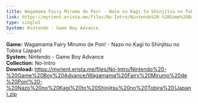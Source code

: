 ```yaml
---
title: Wagamama Fairy Mirumo de Pon! - Nazo no Kagi to Shinjitsu no Tobira (Japan)
link: https://myrient.erista.me/files/No-Intro/Nintendo%20-%20Game%20Boy%20Advance/Wagamama%20Fairy%20Mirumo%20de%20Pon!%20-%20Nazo%20no%20Kagi%20to%20Shinjitsu%20no%20Tobira%20(Japan).zip
type: single1
System: Nintendo - Game Boy Advance
---
```

<b>Game:</b> Wagamama Fairy Mirumo de Pon! - Nazo no Kagi to Shinjitsu no Tobira (Japan)<br>
<b>System:</b> Nintendo - Game Boy Advance<br>
<b>Collection:</b> No-Intro<br>
<b>Download:</b> https://myrient.erista.me/files/No-Intro/Nintendo%20-%20Game%20Boy%20Advance/Wagamama%20Fairy%20Mirumo%20de%20Pon!%20-%20Nazo%20no%20Kagi%20to%20Shinjitsu%20no%20Tobira%20(Japan).zip